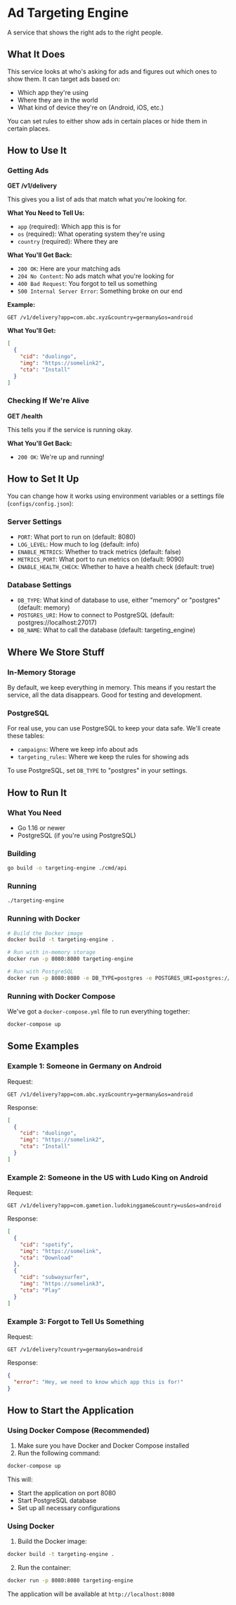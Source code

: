 # Ad Targeting Engine

A service that shows the right ads to the right people.

## What It Does

This service looks at who's asking for ads and figures out which ones to show them. It can target ads based on:

- Which app they're using
- Where they are in the world
- What kind of device they're on (Android, iOS, etc.)

You can set rules to either show ads in certain places or hide them in certain places.

## How to Use It

### Getting Ads

**GET /v1/delivery**

This gives you a list of ads that match what you're looking for.

**What You Need to Tell Us:**

- `app` (required): Which app this is for
- `os` (required): What operating system they're using
- `country` (required): Where they are

**What You'll Get Back:**

- `200 OK`: Here are your matching ads
- `204 No Content`: No ads match what you're looking for
- `400 Bad Request`: You forgot to tell us something
- `500 Internal Server Error`: Something broke on our end

**Example:**

```
GET /v1/delivery?app=com.abc.xyz&country=germany&os=android
```

**What You'll Get:**

```json
[
  {
    "cid": "duolingo",
    "img": "https://somelink2",
    "cta": "Install"
  }
]
```

### Checking If We're Alive

**GET /health**

This tells you if the service is running okay.

**What You'll Get Back:**

- `200 OK`: We're up and running!

## How to Set It Up

You can change how it works using environment variables or a settings file (`configs/config.json`):

### Server Settings
- `PORT`: What port to run on (default: 8080)
- `LOG_LEVEL`: How much to log (default: info)
- `ENABLE_METRICS`: Whether to track metrics (default: false)
- `METRICS_PORT`: What port to run metrics on (default: 9090)
- `ENABLE_HEALTH_CHECK`: Whether to have a health check (default: true)

### Database Settings
- `DB_TYPE`: What kind of database to use, either "memory" or "postgres" (default: memory)
- `POSTGRES_URI`: How to connect to PostgreSQL (default: postgres://localhost:27017)
- `DB_NAME`: What to call the database (default: targeting_engine)

## Where We Store Stuff

### In-Memory Storage
By default, we keep everything in memory. This means if you restart the service, all the data disappears. Good for testing and development.

### PostgreSQL
For real use, you can use PostgreSQL to keep your data safe. We'll create these tables:

- `campaigns`: Where we keep info about ads
- `targeting_rules`: Where we keep the rules for showing ads

To use PostgreSQL, set `DB_TYPE` to "postgres" in your settings.

## How to Run It

### What You Need

- Go 1.16 or newer
- PostgreSQL (if you're using PostgreSQL)

### Building

```bash
go build -o targeting-engine ./cmd/api
```

### Running

```bash
./targeting-engine
```

### Running with Docker

```bash
# Build the Docker image
docker build -t targeting-engine .

# Run with in-memory storage
docker run -p 8080:8080 targeting-engine

# Run with PostgreSQL
docker run -p 8080:8080 -e DB_TYPE=postgres -e POSTGRES_URI=postgres://postgres:postgres@postgres:5432/targeting_engine?sslmode=disable targeting-engine
```

### Running with Docker Compose

We've got a `docker-compose.yml` file to run everything together:

```bash
docker-compose up
```

## Some Examples

### Example 1: Someone in Germany on Android

Request:
```
GET /v1/delivery?app=com.abc.xyz&country=germany&os=android
```

Response:
```json
[
  {
    "cid": "duolingo",
    "img": "https://somelink2",
    "cta": "Install"
  }
]
```

### Example 2: Someone in the US with Ludo King on Android

Request:
```
GET /v1/delivery?app=com.gametion.ludokinggame&country=us&os=android
```

Response:
```json
[
  {
    "cid": "spotify",
    "img": "https://somelink",
    "cta": "Download"
  },
  {
    "cid": "subwaysurfer",
    "img": "https://somelink3",
    "cta": "Play"
  }
]
```

### Example 3: Forgot to Tell Us Something

Request:
```
GET /v1/delivery?country=germany&os=android
```

Response:
```json
{
  "error": "Hey, we need to know which app this is for!"
}
```

## How to Start the Application

### Using Docker Compose (Recommended)

1. Make sure you have Docker and Docker Compose installed
2. Run the following command:
```bash
docker-compose up
```

This will:
- Start the application on port 8080
- Start PostgreSQL database
- Set up all necessary configurations

### Using Docker

1. Build the Docker image:
```bash
docker build -t targeting-engine .
```

2. Run the container:
```bash
docker run -p 8080:8080 targeting-engine
```

The application will be available at `http://localhost:8080` 